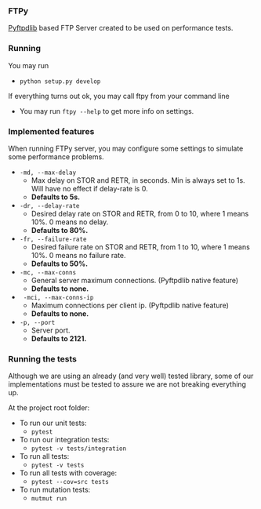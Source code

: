 ### FTPy

[Pyftpdlib](https://github.com/giampaolo/pyftpdlib) based FTP Server created to be used on performance tests.

### Running 
You may run 
* ```python setup.py develop```

If everything turns out ok, you may call ftpy from your command line

* You may run ```ftpy --help``` to get more info on settings.

### Implemented features
When running FTPy server, you may configure some settings to simulate some performance problems.

* ```-md, --max-delay```
    * Max delay on STOR and RETR, in seconds. Min is always set to 1s. Will have no effect if delay-rate is 0. 
    * **Defaults to 5s.**
* ```-dr, --delay-rate```
    * Desired delay rate on STOR and RETR, from 0 to 10, where 1 means 10%. 0 means no delay. 
    * **Defaults to 80%.**
* ```-fr, --failure-rate```
    * Desired failure rate on STOR and RETR, from 1 to 10, where 1 means 10%. 0 means no failure rate. 
    * **Defaults to 50%.**
* ```-mc, --max-conns```
    * General server maximum connections. (Pyftpdlib native feature)
    * **Defaults to none.** 
* ``` -mci, --max-conns-ip```
    * Maximum connections per client ip. (Pyftpdlib native feature)
    * **Defaults to none.** 
* ```-p, --port```
    * Server port. 
    * **Defaults to 2121.**
    
    
### Running the tests
Although we are using an already (and very well) tested library, some of our implementations must be tested to assure 
we are not breaking everything up.

At the project root folder:
* To run our unit tests: 
  * ```pytest```
* To run our integration tests: 
  * ```pytest -v tests/integration```
* To run all tests:
  * ```pytest -v tests```
* To run all tests with coverage:
  * ```pytest --cov=src tests```
* To run mutation tests:
  * ```mutmut run```



